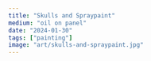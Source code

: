 ```yaml
---
title: "Skulls and Spraypaint"
medium: "oil on panel"
date: "2024-01-30"
tags: ["painting"]
image: "art/skulls-and-spraypaint.jpg"
---
```

